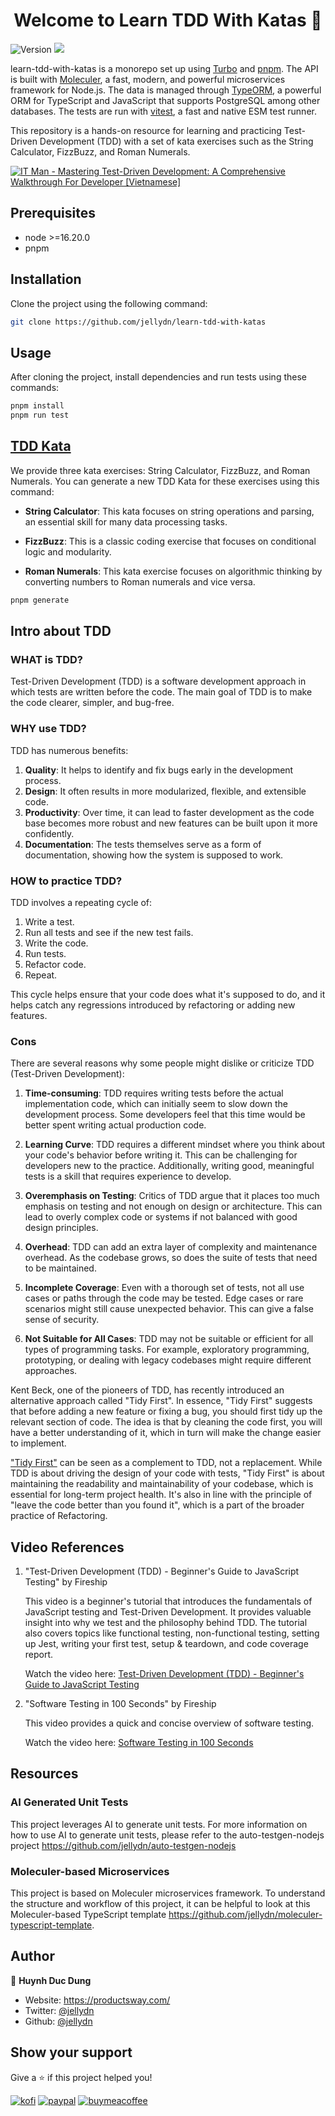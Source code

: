 <h1 align="center">Welcome to Learn TDD With Katas 👋</h1>
<p>
  <img alt="Version" src="https://img.shields.io/badge/version-0.0.1-blue.svg?cacheSeconds=2592000" />
  <img src="https://img.shields.io/badge/node-%3E%3D14.0.0-blue.svg" />
</p>

learn-tdd-with-katas is a monorepo set up using [Turbo](https://turborepo.org/) and [pnpm](https://pnpm.io/). The API is built with [Moleculer](https://moleculer.services/docs/0.14/), a fast, modern, and powerful microservices framework for Node.js. The data is managed through [TypeORM](https://typeorm.io/), a powerful ORM for TypeScript and JavaScript that supports PostgreSQL among other databases. The tests are run with [vitest](https://vitest.dev/), a fast and native ESM test runner.

This repository is a hands-on resource for learning and practicing Test-Driven Development (TDD) with a set of kata exercises such as the String Calculator, FizzBuzz, and Roman Numerals.

[![IT Man - Mastering Test-Driven Development: A Comprehensive Walkthrough For Developer [Vietnamese]](https://i.ytimg.com/vi/w0EgJ7SW48o/hqdefault.jpg)](https://www.youtube.com/watch?v=w0EgJ7SW48o)

## Prerequisites

-   node >=16.20.0
-   pnpm

## Installation

Clone the project using the following command:

```sh
git clone https://github.com/jellydn/learn-tdd-with-katas
```

## Usage

After cloning the project, install dependencies and run tests using these commands:

```sh
pnpm install
pnpm run test
```

## [TDD Kata](./docs/TDD-Kata.md)

We provide three kata exercises: String Calculator, FizzBuzz, and Roman Numerals. You can generate a new TDD Kata for these exercises using this command:

-   **String Calculator**: This kata focuses on string operations and parsing, an essential skill for many data processing tasks.

-   **FizzBuzz**: This is a classic coding exercise that focuses on conditional logic and modularity.

-   **Roman Numerals**: This kata exercise focuses on algorithmic thinking by converting numbers to Roman numerals and vice versa.

```sh
pnpm generate
```

## Intro about TDD

### WHAT is TDD?

Test-Driven Development (TDD) is a software development approach in which tests are written before the code. The main goal of TDD is to make the code clearer, simpler, and bug-free.

### WHY use TDD?

TDD has numerous benefits:

1. **Quality**: It helps to identify and fix bugs early in the development process.
2. **Design**: It often results in more modularized, flexible, and extensible code.
3. **Productivity**: Over time, it can lead to faster development as the code base becomes more robust and new features can be built upon it more confidently.
4. **Documentation**: The tests themselves serve as a form of documentation, showing how the system is supposed to work.

### HOW to practice TDD?

TDD involves a repeating cycle of:

1. Write a test.
2. Run all tests and see if the new test fails.
3. Write the code.
4. Run tests.
5. Refactor code.
6. Repeat.

This cycle helps ensure that your code does what it's supposed to do, and it helps catch any regressions introduced by refactoring or adding new features.

### Cons

There are several reasons why some people might dislike or criticize TDD (Test-Driven Development):

1. **Time-consuming**: TDD requires writing tests before the actual implementation code, which can initially seem to slow down the development process. Some developers feel that this time would be better spent writing actual production code.

2. **Learning Curve**: TDD requires a different mindset where you think about your code's behavior before writing it. This can be challenging for developers new to the practice. Additionally, writing good, meaningful tests is a skill that requires experience to develop.

3. **Overemphasis on Testing**: Critics of TDD argue that it places too much emphasis on testing and not enough on design or architecture. This can lead to overly complex code or systems if not balanced with good design principles.

4. **Overhead**: TDD can add an extra layer of complexity and maintenance overhead. As the codebase grows, so does the suite of tests that need to be maintained.

5. **Incomplete Coverage**: Even with a thorough set of tests, not all use cases or paths through the code may be tested. Edge cases or rare scenarios might still cause unexpected behavior. This can give a false sense of security.

6. **Not Suitable for All Cases**: TDD may not be suitable or efficient for all types of programming tasks. For example, exploratory programming, prototyping, or dealing with legacy codebases might require different approaches.

Kent Beck, one of the pioneers of TDD, has recently introduced an alternative approach called "Tidy First". In essence, "Tidy First" suggests that before adding a new feature or fixing a bug, you should first tidy up the relevant section of code. The idea is that by cleaning the code first, you will have a better understanding of it, which in turn will make the change easier to implement.

["Tidy First"](./docs/Tidy-First.md) can be seen as a complement to TDD, not a replacement. While TDD is about driving the design of your code with tests, "Tidy First" is about maintaining the readability and maintainability of your codebase, which is essential for long-term project health. It's also in line with the principle of "leave the code better than you found it", which is a part of the broader practice of Refactoring.

## Video References

1. "Test-Driven Development (TDD) - Beginner's Guide to JavaScript Testing" by Fireship

    This video is a beginner's tutorial that introduces the fundamentals of JavaScript testing and Test-Driven Development. It provides valuable insight into why we test and the philosophy behind TDD. The tutorial also covers topics like functional testing, non-functional testing, setting up Jest, writing your first test, setup & teardown, and code coverage report.

    Watch the video here: [Test-Driven Development (TDD) - Beginner's Guide to JavaScript Testing](https://www.youtube.com/watch?v=Jv2uxzhPFl4&t=6s)

2. "Software Testing in 100 Seconds" by Fireship

    This video provides a quick and concise overview of software testing.

    Watch the video here: [Software Testing in 100 Seconds](https://www.youtube.com/watch?v=u6QfIXgjwGQ)

## Resources

### AI Generated Unit Tests

This project leverages AI to generate unit tests. For more information on how to use AI to generate unit tests, please refer to the auto-testgen-nodejs project https://github.com/jellydn/auto-testgen-nodejs

### Moleculer-based Microservices

This project is based on Moleculer microservices framework. To understand the structure and workflow of this project, it can be helpful to look at this Moleculer-based TypeScript template https://github.com/jellydn/moleculer-typescript-template.

## Author

👤 **Huynh Duc Dung**

-   Website: https://productsway.com/
-   Twitter: [@jellydn](https://twitter.com/jellydn)
-   Github: [@jellydn](https://github.com/jellydn)

## Show your support

Give a ⭐️ if this project helped you!

[![kofi](https://img.shields.io/badge/Ko--fi-F16061?style=for-the-badge&logo=ko-fi&logoColor=white)](https://ko-fi.com/dunghd)
[![paypal](https://img.shields.io/badge/PayPal-00457C?style=for-the-badge&logo=paypal&logoColor=white)](https://paypal.me/dunghd)
[![buymeacoffee](https://img.shields.io/badge/Buy_Me_A_Coffee-FFDD00?style=for-the-badge&logo=buy-me-a-coffee&logoColor=black)](https://www.buymeacoffee.com/dunghd)
